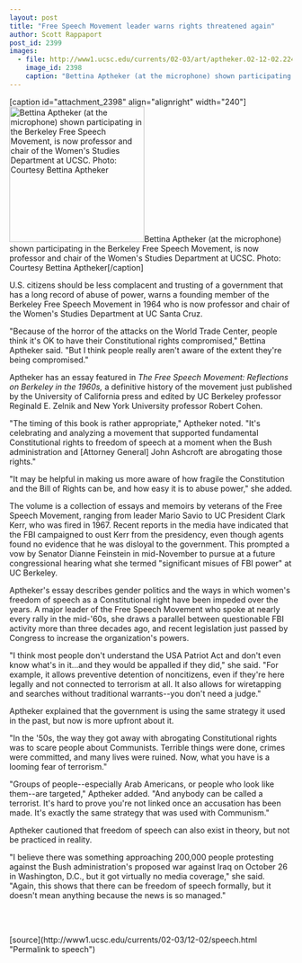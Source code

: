 ```yaml
---
layout: post
title: "Free Speech Movement leader warns rights threatened again"
author: Scott Rappaport
post_id: 2399
images:
  - file: http://www1.ucsc.edu/currents/02-03/art/aptheker.02-12-02.224.jpg
    image_id: 2398
    caption: "Bettina Aptheker (at the microphone) shown participating in the Berkeley Free Speech Movement, is now professor and chair of the Women's Studies Department at UCSC. Photo: Courtesy Bettina Aptheker"
---
```


[caption id="attachment_2398" align="alignright" width="240"]<a href="http://localhost/mysite/wp-content/uploads/2002/12/aptheker.02-12-02.224.jpg"><img class="size-full wp-image-2398" src="http://localhost/mysite/wp-content/uploads/2002/12/aptheker.02-12-02.224.jpg" alt="Bettina Aptheker (at the microphone) shown participating in the Berkeley Free Speech Movement, is now professor and chair of the Women's Studies Department at UCSC. Photo: Courtesy Bettina Aptheker" width="240" height="241" /></a>Bettina Aptheker (at the microphone) shown participating in the Berkeley Free Speech Movement, is now professor and chair of the Women's Studies Department at UCSC. Photo: Courtesy Bettina Aptheker[/caption]
<p>
  U.S. citizens should be less complacent and trusting of a government that has a long record of abuse of power, warns a founding member of the Berkeley Free Speech Movement in 1964 who is now professor and chair of the Women's Studies Department at UC Santa Cruz.<br>
</p>
<p>
  "Because of the horror of the attacks on the World Trade Center, people think it's OK to have their Constitutional rights compromised," Bettina Aptheker said. "But I think people really aren't aware of the extent they're being compromised."
</p>
<p>
  Aptheker has an essay featured in <i>The Free Speech Movement: Reflections on Berkeley in the 1960s,</i> a definitive history of the movement just published by the University of California press and edited by UC Berkeley professor Reginald E. Zelnik and New York University professor Robert Cohen.
</p>
<p>
  "The timing of this book is rather appropriate," Aptheker noted. "It's celebrating and analyzing a movement that supported fundamental Constitutional rights to freedom of speech at a moment when the Bush administration and [Attorney General] John Ashcroft are abrogating those rights."
</p>
<p>
  "It may be helpful in making us more aware of how fragile the Constitution and the Bill of Rights can be, and how easy it is to abuse power," she added.
</p>
<p>
  The volume is a collection of essays and memoirs by veterans of the Free Speech Movement, ranging from leader Mario Savio to UC President Clark Kerr, who was fired in 1967. Recent reports in the media have indicated that the FBI campaigned to oust Kerr from the presidency, even though agents found no evidence that he was disloyal to the government. This prompted a vow by Senator Dianne Feinstein in mid-November to pursue at a future congressional hearing what she termed "significant misues of FBI power" at UC Berkeley.
</p>
<p>
  Aptheker's essay describes gender politics and the ways in which women's freedom of speech as a Constitutional right have been impeded over the years. A major leader of the Free Speech Movement who spoke at nearly every rally in the mid-'60s, she draws a parallel between questionable FBI activity more than three decades ago, and recent legislation just passed by Congress to increase the organization's powers.
</p>
<p>
  "I think most people don't understand the USA Patriot Act and don't even know what's in it...and they would be appalled if they did," she said. "For example, it allows preventive detention of noncitizens, even if they're here legally and not connected to terrorism at all. It also allows for wiretapping and searches without traditional warrants--you don't need a judge."
</p>
<p>
  Aptheker explained that the government is using the same strategy it used in the past, but now is more upfront about it.
</p>
<p>
  "In the '50s, the way they got away with abrogating Constitutional rights was to scare people about Communists. Terrible things were done, crimes were committed, and many lives were ruined. Now, what you have is a looming fear of terrorism."
</p>
<p>
  "Groups of people--especially Arab Americans, or people who look like them--are targeted," Aptheker added. "And anybody can be called a terrorist. It's hard to prove you're not linked once an accusation has been made. It's exactly the same strategy that was used with Communism."
</p>
<p>
  Aptheker cautioned that freedom of speech can also exist in theory, but not be practiced in reality.
</p>
<p>
  "I believe there was something approaching 200,000 people protesting against the Bush administration's proposed war against Iraq on October 26 in Washington, D.C., but it got virtually no media coverage," she said. "Again, this shows that there can be freedom of speech formally, but it doesn't mean anything because the news is so managed."<br>
</p>
<p>
  <br>
  <br>

</p>
<p>

</p>
[source](http://www1.ucsc.edu/currents/02-03/12-02/speech.html "Permalink to speech")

